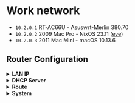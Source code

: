 # Work network

- `10.2.0.1` RT-AC66U - Asuswrt-Merlin 380.70
- `10.2.0.2` 2009 Mac Pro - NixOS 23.11 ([eve](https://github.com/suderman/nixos/tree/main/configurations/eve))
- `10.2.0.3` 2011 Mac Mini - macOS 10.13.6

## Router Configuration

<details>
<summary><b>LAN IP</b></summary>
  
|             | https://10.2.0.1:8443/Advanced_LAN_Content.asp |
|-------------|------------------------------------------------|
| Device Name | `rt`                                           |
| IP Address  | `10.2.0.1`                                     |
| Subnet Mask | `255.255.255.0`                                |

</details>

<details>
<summary><b>DHCP Server</b></summary>

|                                                         |    https://10.2.0.1:8443/Advanced_DHCP_Content.asp                                                 |
|---------------------------------------------------------|----------------------------------------------------------------------------------------------------|
| Enable the DHCP Server                                  | `Yes`                                                                                              |
| RT-AC66U's Domain Name                                  | `work`                                                                                             |
| IP Pool Starting Address                                | `10.2.0.2`                                                                                         |
| IP Pool Ending Address                                  | `10.2.0.254`                                                                                       |
| Default Gateway                                         | `10.2.0.1`                                                                                         |
| DNS Server 1                                            | `10.2.0.2`                                                                                         |
| Advertise router's IP in addition to user-specified DNS | `No`                                                                                               |
| Forward local domain queries to upstream DNS            | `No`                                                                                               |
| Enable Manual Assignment                                | `Yes`                                                                                              |
| Manually Assigned IP around the DHCP list               | [networks/work/default.nix](https://github.com/suderman/nixos/tree/main/networks/work/default.nix) |

</details>

<details>
<summary><b>Route</b></summary>

|                       | https://10.2.0.1:8443/Advanced_GWStaticRoute_Content.asp | 
|-----------------------|----------------------------------------------------------|
| Enable static routes  | `Yes`                                                    |

| Network/Host IP | Netmask       | Gateway  | Metric | Interface |
|-----------------|---------------|----------|--------|-----------|
| 100.64.0.0      | 255.192.0.0   | 10.2.0.2 |        | LAN       |
| 10.1.0.0        | 255.255.255.0 | 10.2.0.2 |        | LAN       |

</details>

<details>
<summary><b>System</b></summary>

|                                                             | https://10.2.0.1:8443/Advanced_System_Content.asp                                                |
|-------------------------------------------------------------|--------------------------------------------------------------------------------------------------|
| Router Login Name                                           | `suderman`                                                                                       |
| Enable SSH                                                  | `LAN only`                                                                                       |
| SSH server port                                             | `22`                                                                                             |
| SSH Authentication key                                      | [secrets/keys/default.nix](https://github.com/suderman/nixos/blob/main/secrets/keys/default.nix) |
| Authentication Method                                       | `HTTPS`                                                                                          |
| HTTPS Lan port                                              | `8443`                                                                                           |

</details>

